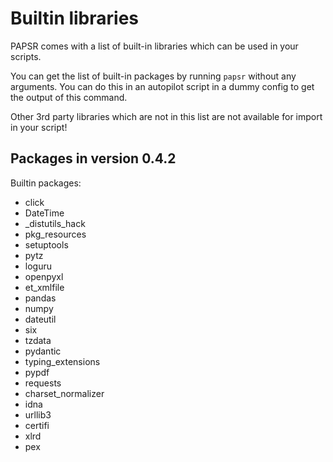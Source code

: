 <!--
SPDX-FileCopyrightText: 2024 grow platform GmbH

SPDX-License-Identifier: MIT
-->

# Builtin libraries

PAPSR comes with a list of built-in libraries which can be used in your
scripts.

You can get the list of built-in packages by running `papsr` without any
arguments. You can do this in an autopilot script in a dummy config to
get the output of this command.

Other 3rd party libraries which are not in this list are not available for
import in your script!

## Packages in version 0.4.2

Builtin packages:

- click
- DateTime
- _distutils_hack
- pkg_resources
- setuptools
- pytz
- loguru
- openpyxl
- et_xmlfile
- pandas
- numpy
- dateutil
- six
- tzdata
- pydantic
- typing_extensions
- pypdf
- requests
- charset_normalizer
- idna
- urllib3
- certifi
- xlrd
- pex
